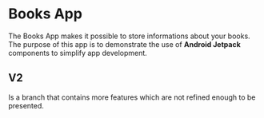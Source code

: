 # Books App
The Books App makes it possible to store informations about your books. The purpose of this app is to demonstrate the use of **Android Jetpack** components to simplify app development.

## V2
Is a branch that contains more features which are not refined enough to be presented.
